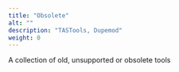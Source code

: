```yaml
---
title: "Obsolete"
alt: ""
description: "TASTools, Dupemod"
weight: 0
---
```


A collection of old, unsupported or obsolete tools